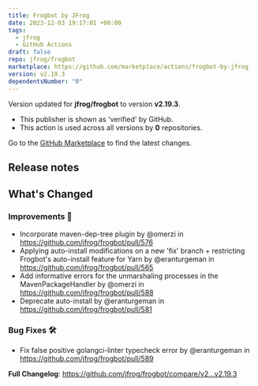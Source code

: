 ```yaml
---
title: Frogbot by JFrog
date: 2023-12-03 19:17:01 +00:00
tags:
  - jfrog
  - GitHub Actions
draft: false
repo: jfrog/frogbot
marketplace: https://github.com/marketplace/actions/frogbot-by-jfrog
version: v2.19.3
dependentsNumber: "0"
---
```



Version updated for **jfrog/frogbot** to version **v2.19.3**.
- This publisher is shown as 'verified' by GitHub.
- This action is used across all versions by **0** repositories.

Go to the [GitHub Marketplace](https://github.com/marketplace/actions/frogbot-by-jfrog) to find the latest changes.

## Release notes

<!-- Release notes generated using configuration in .github/release.yml at v2.19.3 -->

## What's Changed
### Improvements 🌱
* Incorporate maven-dep-tree plugin by @omerzi in https://github.com/jfrog/frogbot/pull/576
* Applying auto-install modifications on a new 'fix' branch + restricting Frogbot's auto-install feature for Yarn by @eranturgeman in https://github.com/jfrog/frogbot/pull/565
* Add informative errors for the unmarshaling processes in the MavenPackageHandler by @omerzi in https://github.com/jfrog/frogbot/pull/588
* Deprecate auto-install by @eranturgeman in https://github.com/jfrog/frogbot/pull/581
### Bug Fixes 🛠
* Fix false positive golangci-linter typecheck error by @eranturgeman in https://github.com/jfrog/frogbot/pull/589


**Full Changelog**: https://github.com/jfrog/frogbot/compare/v2...v2.19.3
